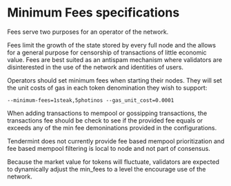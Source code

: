 # Minimum Fees specifications

Fees serve two purposes for an operator of the network.

Fees limit the growth of the state stored by every full node and the allows for a general purpose for censorship of transactions of little economic value. Fees are best suited as an antispam mechanism where validators are disinterested in the use of the network and identities of users.

Operators should set minimum fees when starting their nodes. They will set the unit costs of gas in each token denomination they wish to support:

`--minimum-fees=1steak,5photinos --gas_unit_cost=0.0001`

When adding transactions to mempool or gossipping transactions, the transactions fee should be check to see if the provided fee equals or exceeds any of the min fee demoninations provided in the configurations.

Tendermint does not currently provide fee based mempool prioritization and fee based mempool filtering is local to node and not part of consensus.

Because the market value for tokens will fluctuate, validators are expected to dynamically adjust the min_fees to a level the encourage use of the network.
